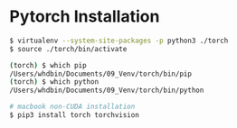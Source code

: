 # Pytorch Installation

```bash
$ virtualenv --system-site-packages -p python3 ./torch
$ source ./torch/bin/activate
```

```bash
(torch) $ which pip
/Users/whdbin/Documents/09_Venv/torch/bin/pip
(torch) $ which python
/Users/whdbin/Documents/09_Venv/torch/bin/python
```

```bash
# macbook non-CUDA installation
$ pip3 install torch torchvision
```






